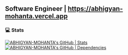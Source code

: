 ## Software Engineer | https://abhigyan-mohanta.vercel.app

### 💻 Stats
[![ABHIGYAN-MOHANTA's GitHub | Stats](https://stats.quine.sh/ABHIGYAN-MOHANTA/github?theme=dark)](https://quine.sh?utm_source=widgets&utm_campaign=ABHIGYAN-MOHANTA)
[![ABHIGYAN-MOHANTA's GitHub | Dependencies](https://stats.quine.sh/ABHIGYAN-MOHANTA/dependencies?theme=dark)](https://quine.sh?utm_source=widgets&utm_campaign=ABHIGYAN-MOHANTA)
